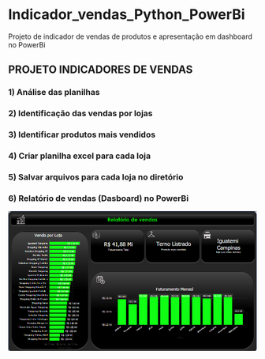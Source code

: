# Indicador_vendas_Python_PowerBi
Projeto de indicador de vendas de produtos e apresentação em dashboard no PowerBi

## PROJETO INDICADORES DE VENDAS
### 1) Análise das planilhas
### 2) Identificação das vendas por lojas
### 3) Identificar produtos mais vendidos
### 4) Criar planilha excel para cada loja
### 5) Salvar arquivos para cada loja no diretório
### 6) Relatório de vendas (Dasboard) no PowerBi 

<img align="center" src="https://github.com/renildobsantos/Indicador_vendas_Python_PowerBi/blob/main/imagem.PNG"/>
